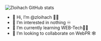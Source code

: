 ![Zloihach GitHub stats](https://github-readme-stats.vercel.app/api?username=zloihach&show_icons=true&theme=onedark)
- 👋 Hi, I’m @zloihach 🧔🏽
- 👀 I’m interested in nothing ♾️
- 🌱 I’m currently learning WEB-Tech👨‍💻
- 💞️ I’m looking to collaborate on WebPR 🕸️
<!---
zloihach/zloihach is a ✨ special ✨ repository because its `README.md` (this file) appears on your GitHub profile.
You can click the Preview link to take a look at your changes.
--->
